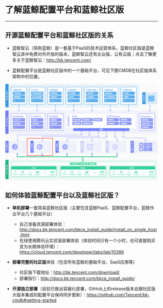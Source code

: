 # 了解蓝鲸配置平台和蓝鲸社区版

------

## 开源蓝鲸配置平台和蓝鲸社区版的关系

- 蓝鲸智云（简称蓝鲸）是一套基于PaaS的技术运营体系，蓝鲸社区版是蓝鲸智云其中免费对外开放的版本，蓝鲸智云还有企业版、公有云版；点击了解更多关于蓝鲸智云：http://bk.tencent.com/

- 蓝鲸配置平台是蓝鲸社区版中的一个基础平台，可见下图CMDB在社区版体系架构中的位置。

![bk-cmdb.png](../resource/img/bk.png) 

## 如何体验蓝鲸配置平台以及蓝鲸社区版？

- **单机部署**一套简易蓝鲸社区版（主要包含蓝鲸PaaS、蓝鲸配置平台，蓝鲸作业平台几个基础平台）
  - 自己准备资源部署体验：http://docs.bk.tencent.com/bkce_install_guide/install_on_single_host.html
  - 在线使用腾讯云实验室部署体验（体验时间只有一个小时，也可直接购买变为长期体验环境）：https://cloud.tencent.com/developer/labs/lab/10386
- **部署完整的社区版**体验（包含所有蓝鲸的基础平台、SaaS应用等）
  - 社区版下载地址：http://bk.tencent.com/download/
  - 部署指引：http://docs.bk.tencent.com/bkce_install_guide/

- **开源独立部署**（目前已推出容器化部署，GitHub上的release版本会跟社区版大版本集成的配置平台保持同步更新）：https://github.com/Tencent/bk-cmdb#getting-started
